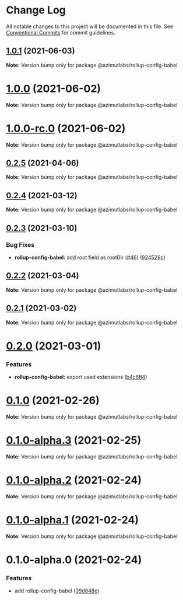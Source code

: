 # Change Log

All notable changes to this project will be documented in this file.
See [Conventional Commits](https://conventionalcommits.org) for commit guidelines.

## [1.0.1](https://github.com/azimutlabs/rollup/compare/@azimutlabs/rollup-config-babel@1.0.0...@azimutlabs/rollup-config-babel@1.0.1) (2021-06-03)

**Note:** Version bump only for package @azimutlabs/rollup-config-babel





# [1.0.0](https://github.com/azimutlabs/rollup/compare/@azimutlabs/rollup-config-babel@1.0.0-rc.0...@azimutlabs/rollup-config-babel@1.0.0) (2021-06-02)

**Note:** Version bump only for package @azimutlabs/rollup-config-babel





# [1.0.0-rc.0](https://github.com/azimutlabs/rollup/compare/@azimutlabs/rollup-config-babel@0.2.5...@azimutlabs/rollup-config-babel@1.0.0-rc.0) (2021-06-02)

**Note:** Version bump only for package @azimutlabs/rollup-config-babel





## [0.2.5](https://github.com/azimutlabs/rollup/compare/@azimutlabs/rollup-config-babel@0.2.4...@azimutlabs/rollup-config-babel@0.2.5) (2021-04-06)

**Note:** Version bump only for package @azimutlabs/rollup-config-babel





## [0.2.4](https://github.com/azimutlabs/rollup/compare/@azimutlabs/rollup-config-babel@0.2.3...@azimutlabs/rollup-config-babel@0.2.4) (2021-03-12)

**Note:** Version bump only for package @azimutlabs/rollup-config-babel





## [0.2.3](https://github.com/azimutlabs/rollup/compare/@azimutlabs/rollup-config-babel@0.2.2...@azimutlabs/rollup-config-babel@0.2.3) (2021-03-10)


### Bug Fixes

* **rollup-config-babel:** add root field as rootDir ([#46](https://github.com/azimutlabs/rollup/issues/46)) ([924529c](https://github.com/azimutlabs/rollup/commit/924529c274249c4c45edfc6c2e61d531893590e0))





## [0.2.2](https://github.com/azimutlabs/rollup/compare/@azimutlabs/rollup-config-babel@0.2.1...@azimutlabs/rollup-config-babel@0.2.2) (2021-03-04)

**Note:** Version bump only for package @azimutlabs/rollup-config-babel





## [0.2.1](https://github.com/azimutlabs/rollup/compare/@azimutlabs/rollup-config-babel@0.2.0...@azimutlabs/rollup-config-babel@0.2.1) (2021-03-02)

**Note:** Version bump only for package @azimutlabs/rollup-config-babel





# [0.2.0](https://github.com/azimutlabs/rollup/compare/@azimutlabs/rollup-config-babel@0.1.0...@azimutlabs/rollup-config-babel@0.2.0) (2021-03-01)


### Features

* **rollup-config-babel:** export used extensions ([b4c6ff4](https://github.com/azimutlabs/rollup/commit/b4c6ff453ab3f8234d0c01dd6b99548e238ffcac))





# [0.1.0](https://github.com/azimutlabs/rollup/compare/@azimutlabs/rollup-config-babel@0.1.0-alpha.3...@azimutlabs/rollup-config-babel@0.1.0) (2021-02-26)

**Note:** Version bump only for package @azimutlabs/rollup-config-babel





# [0.1.0-alpha.3](https://github.com/azimutlabs/rollup/compare/@azimutlabs/rollup-config-babel@0.1.0-alpha.2...@azimutlabs/rollup-config-babel@0.1.0-alpha.3) (2021-02-25)

**Note:** Version bump only for package @azimutlabs/rollup-config-babel





# [0.1.0-alpha.2](https://github.com/azimutlabs/rollup/compare/@azimutlabs/rollup-config-babel@0.1.0-alpha.1...@azimutlabs/rollup-config-babel@0.1.0-alpha.2) (2021-02-24)

**Note:** Version bump only for package @azimutlabs/rollup-config-babel





# [0.1.0-alpha.1](https://github.com/azimutlabs/rollup/compare/@azimutlabs/rollup-config-babel@0.1.0-alpha.0...@azimutlabs/rollup-config-babel@0.1.0-alpha.1) (2021-02-24)

**Note:** Version bump only for package @azimutlabs/rollup-config-babel





# 0.1.0-alpha.0 (2021-02-24)


### Features

* add rollup-config-babel ([09d848e](https://github.com/azimutlabs/rollup/commit/09d848eed803e8b95184192b5a1a02f2d61f2b0f))
